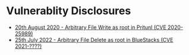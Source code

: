 # Vulnerablity Disclosures 


- [20th August 2020 - Arbitrary File Write as root in Pritunl (CVE 2020-25989)](/25_august_2020)
- [25th July 2022 - Arbitrary File Delete as root in BlueStacks (CVE 2021-????)](/22_july_2022)
